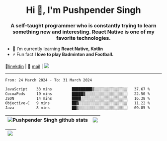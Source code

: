 <h1 align="center">Hi 👋, I'm Pushpender Singh</h1>
<h3 align="center">A self-taught programmer who is constantly trying to learn something new and interesting. React Native is one of my favorite technologies.</h3>

- 🌱 I’m currently learning **React Native, Kotlin**
- ⚡ Fun fact **I love to play Badminton and Football.**

👔[linekdin](https://www.linkedin.com/in/pushpender-singh-240061202/) | 📧 [mail](mailto:pushpendersingh694@gmail.com) | 
<a href="https://github.com/pushpender-singh-ap/pushpender-singh-ap">
    <img src="https://komarev.com/ghpvc/?username=pushpender-singh-ap&style=for-the-badge">
</a>


---

<!--START_SECTION:waka-->

```txt
From: 24 March 2024 - To: 31 March 2024

JavaScript    33 mins         █████████▒░░░░░░░░░░░░░░░   37.67 %
CocoaPods     19 mins         █████▓░░░░░░░░░░░░░░░░░░░   22.50 %
JSON          14 mins         ████░░░░░░░░░░░░░░░░░░░░░   16.38 %
Objective-C   9 mins          ██▓░░░░░░░░░░░░░░░░░░░░░░   11.22 %
Java          8 mins          ██▒░░░░░░░░░░░░░░░░░░░░░░   09.85 %
```

<!--END_SECTION:waka-->


| <a><img align="center" src="https://github-readme-stats-iota-ecru-15.vercel.app/api?username=pushpender-singh-ap&show_icons=true&include_all_commits=true&theme=buefy&hide_border=true" alt="Pushpender Singh github stats" /></a> | <a><img align="center" src="https://github-readme-stats-iota-ecru-15.vercel.app/api/top-langs/?username=pushpender-singh-ap&layout=compact&theme=buefy&hide_border=true" /></a> |
| ------------- | ------------- |

| <a> <img align="left" src="https://github-readme-streak-stats.herokuapp.com/?user=pushpender-singh-ap" /></br> </a> |
| ------------- |
